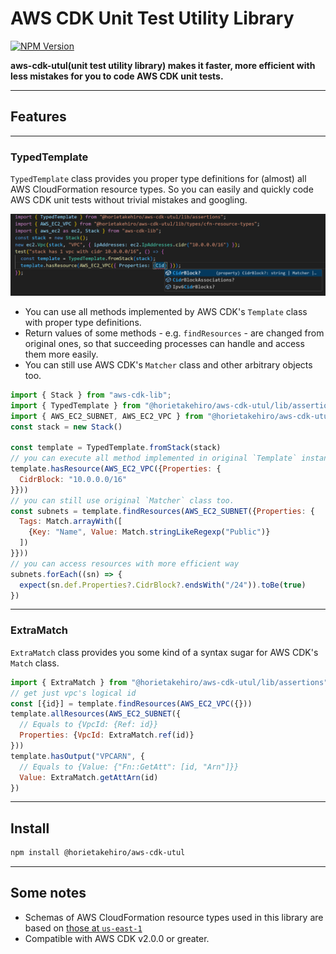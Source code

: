 # AWS CDK Unit Test Utility Library

<p align="left">
    <a href="https://www.npmjs.com/package/@horietakehiro/aws-cdk-utul?activeTab=readme" > 
        <img alt="NPM Version" src="https://img.shields.io/npm/v/%40horietakehiro%2Faws-cdk-utul">
   </a>
</p>

**aws-cdk-utul(unit test utility library) makes it faster, more efficient with less mistakes for you to code AWS CDK unit tests.**

---

## Features

---

### TypedTemplate

`TypedTemplate` class provides you proper type definitions for (almost) all AWS CloudFormation resource types. So you can easily and quickly code AWS CDK unit tests without trivial mistakes and googling.

![type-hinting-1](./docs/type-hinting-1.png)

<!-- - You can use by just wrapping AWS CDK's `Template` class. -->
- You can use all methods implemented by AWS CDK's `Template` class with proper type definitions.
- Return values of some methods - e.g. `findResources` - are changed from original ones, so that succeeding processes can handle and access them more easily.
- You can still use AWS CDK's `Matcher` class and other arbitrary objects too.

```js
import { Stack } from "aws-cdk-lib";
import { TypedTemplate } from "@horietakehiro/aws-cdk-utul/lib/assertions";
import { AWS_EC2_SUBNET, AWS_EC2_VPC } from "@horietakehiro/aws-cdk-utul/lib/types/cfn-resource-types";
const stack = new Stack()

const template = TypedTemplate.fromStack(stack)
// you can execute all method implemented in original `Template` instance
template.hasResource(AWS_EC2_VPC({Properties: {
  CidrBlock: "10.0.0.0/16"
}}))
// you can still use original `Matcher` class too.
const subnets = template.findResources(AWS_EC2_SUBNET({Properties: {
  Tags: Match.arrayWith([
    {Key: "Name", Value: Match.stringLikeRegexp("Public")}
  ])
}}))
// you can access resources with more efficient way
subnets.forEach((sn) => { 
  expect(sn.def.Properties?.CidrBlock?.endsWith("/24")).toBe(true)
})
```

---

### ExtraMatch

`ExtraMatch` class provides you some kind of a syntax sugar for AWS CDK's `Match` class.

```js
import { ExtraMatch } from "@horietakehiro/aws-cdk-utul/lib/assertions"
// get just vpc's logical id
const [{id}] = template.findResources(AWS_EC2_VPC({}))
template.allResources(AWS_EC2_SUBNET({
  // Equals to {VpcId: {Ref: id}}
  Properties: {VpcId: ExtraMatch.ref(id)}
}))
template.hasOutput("VPCARN", {
  // Equals to {Value: {"Fn::GetAtt": [id, "Arn"]}}
  Value: ExtraMatch.getAttArn(id)
})
```

---

## Install

```bash
npm install @horietakehiro/aws-cdk-utul
```

---

## Some notes

- Schemas of AWS CloudFormation resource types used in this library are based on [those at `us-east-1`](https://docs.aws.amazon.com/ja_jp/AWSCloudFormation/latest/UserGuide/resource-type-schemas.html)
- Compatible with AWS CDK v2.0.0 or greater.
